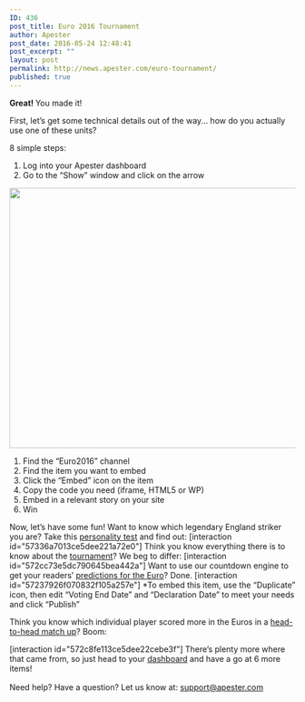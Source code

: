```yaml
---
ID: 436
post_title: Euro 2016 Tournament
author: Apester
post_date: 2016-05-24 12:48:41
post_excerpt: ""
layout: post
permalink: http://news.apester.com/euro-tournament/
published: true
---
```

<strong>Great! </strong> You made it!

First, let’s get some technical details out of the way... how do you actually use one of these units?

8 simple steps:
<ol>
 	<li>Log into your Apester dashboard</li>
 	<li>Go to the “Show” window and click on the arrow</li>
</ol>
<img class="aligncenter wp-image-417" src="http://news.apester.com/wp-content/uploads/sites/2/2016/05/euro16.png" alt="" width="670" height="458" />
<ol>
 	<li>Find the “Euro2016” channel</li>
 	<li>Find the item you want to embed</li>
 	<li>Click the “Embed” icon on the item</li>
 	<li>Copy the code you need (iframe, HTML5 or WP)</li>
 	<li>Embed in a relevant story on your site</li>
 	<li>Win</li>
</ol>
Now, let’s have some fun! Want to know which legendary England striker you are?
Take this <a href="https://preview.qmerce.com/interaction/57336a7013ce5dee221a72e0" target="_blank">personality test</a> and find out:
[interaction id="57336a7013ce5dee221a72e0"]
Think you know everything there is to know about the <a href="https://preview.qmerce.com/interaction/572cc73e5dc790645bea442a" target="_blank">tournament</a>? We beg to differ:
[interaction id="572cc73e5dc790645bea442a"]
Want to use our countdown engine to get your readers’ <a href="https://preview.qmerce.com/interaction/57237926f070832f105a257e" target="_blank">predictions for the Euro</a>? Done.
[interaction id="57237926f070832f105a257e"]
*To embed this item, use the “Duplicate” icon, then edit “Voting End Date” and “Declaration Date” to meet your needs and click “Publish”

Think you know which individual player scored more in the Euros in a <a href="https://preview.qmerce.com/interaction/572c8fe113ce5dee22cebe3f" target="_blank">head-to-head match up</a>? Boom:

[interaction id="572c8fe113ce5dee22cebe3f"]
There’s plenty more where that came from, so just head to your <a href="http://app.apester.com" target="_blank">dashboard</a> and have a go at 6 more items!

<span class="s1">Need help? Have a question? Let us know at</span><span style="line-height: 1.5;">: support@apester.com</span>